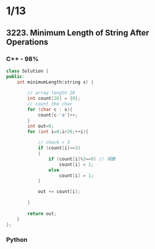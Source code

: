 # 1/13
## 3223. Minimum Length of String After Operations
### C++ - 98%
``` c++
class Solution {
public:
    int minimumLength(string s) {
        
        // array length 26
        int count[26] = {0};
        // count the char
        for (char c : s){
            count[c-'a']++;
        }
        int out=0;
        for (int i=0;i<26;++i){
            
            // check > 3
            if (count[i]>=3)
            {
                if (count[i]%2==0) // 偶數
                    count[i] = 2;
                else
                    count[i] = 1;
            }

            out += count[i];
            
        }
        
        return out;
    }
};
```

### Python
```python

```